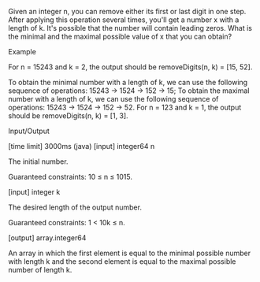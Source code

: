 Given an integer n, you can remove either its first or last digit in one step. After applying this operation several times, you'll get a number x with a length of k. It's possible that the number will contain leading zeros. What is the minimal and the maximal possible value of x that you can obtain?

Example

For n = 15243 and k = 2, the output should be
removeDigits(n, k) = [15, 52].

To obtain the minimal number with a length of k, we can use the following sequence of operations: 15243 -> 1524 -> 152 -> 15;
To obtain the maximal number with a length of k, we can use the following sequence of operations: 15243 -> 1524 -> 152 -> 52.
For n = 123 and k = 1, the output should be
removeDigits(n, k) = [1, 3].

Input/Output

[time limit] 3000ms (java)
[input] integer64 n

The initial number.

Guaranteed constraints:
10 ≤ n ≤ 1015.

[input] integer k

The desired length of the output number.

Guaranteed constraints:
1 < 10k ≤ n.

[output] array.integer64

An array in which the first element is equal to the minimal possible number with length k and the second element is equal to the maximal possible number of length k.
